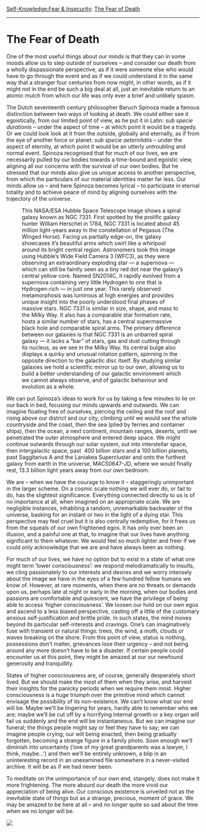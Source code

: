 [Self-Knowledge:](https://www.theschooloflife.com/thebookoflife/category/self-knowledge/)[Fear & Insecurity](https://www.theschooloflife.com/thebookoflife/category/self-knowledge/fear-insecurity/): [The Fear of Death](https://www.theschooloflife.com/thebookoflife/the-fear-of-death/)

* * *

# The Fear of Death

One of the most useful things about our minds is that they can in some moods allow us to step outside of ourselves – and consider our death from a wholly dispassionate perspective, as if it were someone else who would have to go through the event and as if we could understand it in the same way that a stranger four centuries from now might, in other words, as if it might not in the end be such a big deal at all, just an inevitable return to an atomic mulch from which our life was only ever a brief and unlikely spasm.&nbsp;

The Dutch seventeenth century philosopher Baruch Spinoza made a famous distinction between two ways of looking at death. We could either see it egoistically, from our limited point of view, as he put it in Latin: _sub specie durationis_ – under the aspect of time – at which point it would be a tragedy. Or we could look look at it from the outside, globally and eternally, as if from the eye of another force or planet: _sub specie aeternitatis_ – under the aspect of eternity, at which point it would be an utterly untroubling and normal event. Spinoza recognised that for much of our lives, we are necessarily pulled by our bodies towards a time-bound and egoistic view, aligning all our concerns with the survival of our own bodies. But he stressed that our minds also give us unique access to another perspective, from which the particulars of our material identities matter far less. Our minds allow us – and here Spinoza becomes lyrical – to participate in eternal totality and to achieve peace of mind by aligning ourselves with the trajectory of the universe.

<figure class="aligncenter"><img src="https://www.theschooloflife.com/thebookoflife/wp-content/uploads/2020/02/potw1805a-1024x766.jpg" alt="" class="wp-image-24080" srcset="https://www.theschooloflife.com/thebookoflife/wp-content/uploads/2020/02/potw1805a-1024x766.jpg 1024w, https://www.theschooloflife.com/thebookoflife/wp-content/uploads/2020/02/potw1805a-300x224.jpg 300w, https://www.theschooloflife.com/thebookoflife/wp-content/uploads/2020/02/potw1805a-768x574.jpg 768w, https://www.theschooloflife.com/thebookoflife/wp-content/uploads/2020/02/potw1805a.jpg 1280w" sizes="(max-width: 1024px) 100vw, 1024px"><figcaption>This NASA/ESA Hubble Space Telescope image shows a spiral galaxy known as NGC 7331. First spotted by the prolific galaxy hunter William Herschel in 1784, NGC 7331 is located about 45 million light-years away in the constellation of Pegasus (The Winged Horse). Facing us partially edge-on, the galaxy showcases it’s beautiful arms which swirl like a whirlpool around its bright central region. Astronomers took this image using Hubble’s Wide Field Camera 3 (WFC3), as they were observing an extraordinary exploding star — a supernova — which can still be faintly seen as a tiny red dot near the galaxy’s central yellow core. Named SN2014C, it rapidly evolved from a supernova containing very little Hydrogen to one that is Hydrogen-rich — in just one year. This rarely observed metamorphosis was luminous at high energies and provides unique insight into the poorly understood final phases of massive stars. NGC 7331 is similar in size, shape, and mass to the Milky Way. It also has a comparable star formation rate, hosts a similar number of stars, has a central supermassive black hole and comparable spiral arms. The primary difference between our galaxies is that NGC 7331 is an unbarred spiral galaxy — it lacks a “bar” of stars, gas and dust cutting through its nucleus, as we see in the Milky Way. Its central bulge also displays a quirky and unusual rotation pattern, spinning in the opposite direction to the galactic disc itself. By studying similar galaxies we hold a scientific mirror up to our own, allowing us to build a better understanding of our galactic environment which we cannot always observe, and of galactic behaviour and evolution as a whole.</figcaption></figure>

We can put Spinoza’s ideas to work for us by taking a few minutes to lie on our back in bed, focusing our minds upwards and outwards. We can imagine floating free of ourselves, piercing the ceiling and the roof and rising above our district and our city, climbing until we would see the whole countryside and the coast, then the sea (plied by ferries and container ships), then the ocean, a next continent, mountain ranges, deserts, until we penetrated the outer atmosphere and entered deep space. We might continue outwards through our solar system, out into interstellar space, then intergalactic space, past&nbsp; 400 billion stars and a 100 billion planets, past Saggitarius A and the Laniakea Supercluster and onto the furthest galaxy from earth in the universe, MACS0647-JD, where we would finally rest, 13.3 billion light years away from our own bedroom.

We are – when we have the courage to know it – staggeringly unimportant in the larger scheme. On a cosmic scale nothing we will ever do, or fail to do, has the slightest significance. Everything connected directly to us is of no importance at all, when imagined on an appropriate scale. We are negligible instances, inhabiting a random, unremarkable backwater of the universe, basking for an instant or two in the light of a dying star. This perspective may feel cruel but it is also centrally redemptive, for it frees us from the squeals of our own frightened egos. It has only ever been an illusion, and a painful one at that, to imagine that our lives have anything significant to them whatever. We would feel so much lighter and freer if we could only acknowledge that we are and have always been as nothing.

For much of our lives, we have no option but to exist in a state of what one might term ‘lower consciousness’: we respond melodramatically to insults, we cling passionately to our interests and desires and we worry intensely about the image we have in the eyes of a few hundred fellow humans we know of. However, at rare moments, when there are no threats or demands upon us, perhaps late at night or early in the morning, when our bodies and passions are comfortable and quiescent, we have the privilege of being able to access ‘higher consciousness’. We loosen our hold on our own egos and ascend to a less biased perspective, casting off a little of the customary anxious self-justification and brittle pride. In such states, the mind moves beyond its particular self-interests and cravings. One’s can imaginatively fuse with transient or natural things: trees, the wind, a moth, clouds or waves breaking on the shore. From this point of view, status is nothing, possessions don’t matter, grievances lose their urgency – and not being around any more doesn’t have to be a disaster. If certain people could encounter us at this point, they might be amazed at our our newfound generosity and tranquillity.&nbsp;

States of higher consciousness are, of course, generally desperately short lived. But we should make the most of them when they arise, and harvest their insights for the panicky periods when we require them most. Higher consciousness is a huge triumph over the primitive mind which cannot envisage the possibility of its non-existence. We can’t know what our end will be. Maybe we’ll be lingering for years, hardly able to remember who we are; maybe we’ll be cut off by a horrifying internal growth or a key organ will fail us suddenly and the end will be instantaneous. But we can imagine our funeral; the things people might say or feel they have to say; we can imagine people crying; our will being enacted, then being gradually forgotten, becoming a strange figure in a family photo. Soon enough we’ll diminish into uncertainty (‘one of my great grandparents was a lawyer, I think, maybe…’) and then we’ll be entirely unknown, a blip in an uninteresting record in an unexamined file somewhere in a never-visited archive. It will be as if we had never been.

To meditate on the unimportance of our own end, stangely, does not make it more frightening. The more absurd our death the more vivid our appreciation of being alive. Our conscious existence is unveiled not as the inevitable state of things but as a strange, precious, moment of grace. We may be amazed to be here at all – and no longer quite so sad about the time when we no longer will be.

[![](https://img.youtube.com/vi/R7YmA_-8zZo/0.jpg)](https://www.youtube.com/embed/R7YmA_-8zZo '')
  
